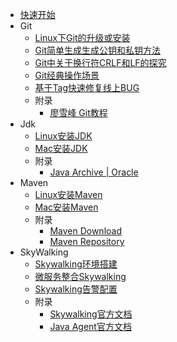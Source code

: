- [快速开始](/devTools/ "DevTools")
- Git
  - [Linux下Git的升级或安装](/devTools/doc/Linux下Git的升级或安装.md)
  - [Git简单生成生成公钥和私钥方法](/devTools/doc/Git简单生成生成公钥和私钥方法.md)
  - [Git中关于换行符CRLF和LF的探究](/devTools/doc/Git中关于换行符CRLF和LF的探究.md)
  - [Git经典操作场景](/devTools/doc/Git经典操作场景.md)
  - [基于Tag快速修复线上BUG](/devTools/doc/基于Tag快速修复线上BUG.md)
  - 附录
    - [廖雪峰 Git教程](https://www.liaoxuefeng.com/wiki/896043488029600)
- Jdk
  - [Linux安装JDK](/devTools/doc/Linux安装JDK.md)
  - [Mac安装JDK](/devTools/doc/Mac安装JDK.md)
  - 附录
    - [Java Archive | Oracle](https://www.oracle.com/java/technologies/downloads/archive/)
- Maven
  - [Linux安装Maven](/devTools/doc/Linux安装Maven.md)
  - [Mac安装Maven](/devTools/doc/Mac安装Maven.md)
  - 附录
    - [Maven Download](https://maven.apache.org/download.cgi)
    - [Maven Repository](https://mvnrepository.com/)
- SkyWalking
  - [Skywalking环境搭建](/devTools/doc/Skywalking环境搭建.md)
  - [微服务整合Skywalking](/devTools/doc/微服务整合Skywalking.md)
  - [Skywalking告警配置](/devTools/doc/Skywalking告警配置.md)
  - 附录
    - [Skywalking官方文档](https://skywalking.apache.org/docs/main/next/readme/)
    - [Java Agent官方文档](https://skywalking.apache.org/docs/skywalking-java/next/en/setup/service-agent/java-agent/readme/)
